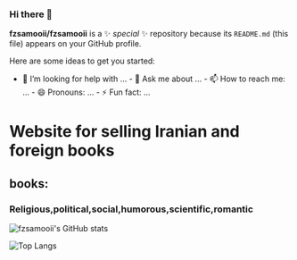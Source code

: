 ### Hi there 👋


**fzsamooii/fzsamooii** is a ✨ _special_ ✨ repository because its `README.md` (this file) appears on your GitHub profile.

Here are some ideas to get you started:

- 🤔 I’m looking for help with ...   - 💬 Ask me about ...   - 📫 How to reach me: ...   - 😄 Pronouns: ...   - ⚡ Fun fact: ...


 # Website for selling Iranian and foreign books
 ## books:
 ### Religious,political,social,humorous,scientific,romantic
 

![fzsamooii's GitHub stats](https://github-readme-stats.vercel.app/api?username=fzsamooii&show_icons=true&theme=transparent)

![Top Langs](https://github-readme-stats.vercel.app/api/top-langs/?username=fzsamooii&layout=compact) 

